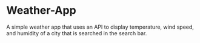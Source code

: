 # Weather-App
A simple weather app that uses an API to display temperature, wind speed, and humidity of a city that is searched in the search bar.
